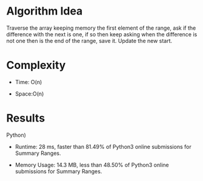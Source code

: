 # Algorithm Idea

Traverse the array keeping memory the first element of the range, ask if the difference with the next is one, if so then keep asking when the difference is not one then is the end of the range, save it. Update the new start.

# Complexity

- Time: O(n)

- Space:O(n)

# Results

Python)

- Runtime: 28 ms, faster than 81.49% of Python3 online submissions for Summary Ranges.

- Memory Usage: 14.3 MB, less than 48.50% of Python3 online submissions for Summary Ranges.
